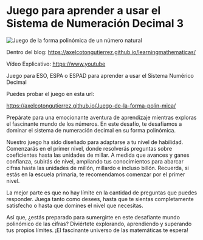 # Juego para aprender a usar el Sistema de Numeración Decimal 3


![Juego de la forma polinómica de un número natural](https://axelcotongutierrez.github.io/learningmathematicas/assets/images//posts/05JSND/J03SND.jpg)

Dentro del blog: https://axelcotongutierrez.github.io/learningmathematicas/

Vídeo Explicativo: https://www.youtube

Juego para ESO, ESPA o ESPAD para aprender a usar el Sistema Numérico Decimal

Puedes probar el juego en esta url:

https://axelcotongutierrez.github.io/Juego-de-la-forma-polin-mica/

Prepárate para una emocionante aventura de aprendizaje mientras exploras el fascinante mundo de los números. En este desafío, te desafiamos a dominar el sistema de numeración decimal en su forma polinómica. 

Nuestro juego ha sido diseñado para adaptarse a tu nivel de habilidad. Comenzarás en el primer nivel, donde resolverás preguntas sobre coeficientes hasta las unidades de millar. A medida que avances y ganes confianza, subirás de nivel, ampliando tus conocimientos para abarcar cifras hasta las unidades de millón, millardo e incluso billón. Recuerda, si estás en la escuela primaria, te recomendamos comenzar por el primer nivel.

La mejor parte es que no hay límite en la cantidad de preguntas que puedes responder. Juega tanto como desees, hasta que te sientas completamente satisfecho o hasta que domines el nivel que necesitas.

Así que, ¿estás preparado para sumergirte en este desafiante mundo polinómico de las cifras? Diviértete explorando, aprendiendo y superando tus propios límites. ¡El fascinante universo de las matemáticas te espera!
